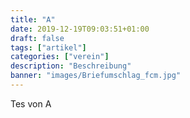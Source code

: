 ```yaml
---
title: "A"
date: 2019-12-19T09:03:51+01:00
draft: false
tags: ["artikel"]
categories: ["verein"]
description: "Beschreibung"
banner: "images/Briefumschlag_fcm.jpg"
---
```

Tes von A
